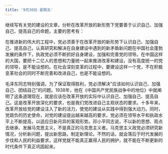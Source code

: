 ```yaml
---
title: '9月30日 星期五'
---
```


继续写有关党的建设的文章，分析在改革开放的新形势下党要善于认识自己、加强自己、提高自己的命题，主要的思考有：

在推进新的伟大的工程中，党必须善于在改革开放的新形势下认识自己、加强自己、提高自己，认真研究和解决在自身建设中遇到的新矛盾新问题在中国社会蓬勃发展的条件下，执政党必须不断抓好自身建设，加强和完善党的领导。在中国这样的大国，要把十二亿人的思想和力量统一起来推进改革和建设，没有高度统一的党的领导，是不能设想的。在社会深刻变革的过程中，要建设这样一个党，不在积极变革社会的同时不断完善和改进自己，也是不能设想的。

毛泽东同志特别强调，为了保证取得胜利，党必须解决"应该如何认识自己、加强自己、团结自己"的问题。1938年，他在《中国共产党民族战争中的地位》中就阐明了这条道理现在，就是应该在改革开放的实际中认识自己、加强自己、提高自己。这是改革开放深化的要求，也是我们党改进自己主观状态的要求。十多年来，改革开放给党的建设注入了新的活力，使党的建设从实践中得到强大动力。同时，党肩负的历史使命，对党的建设提出越来越高的要求，党必须在领导水平和执政水平上不断提高，以适应日新月异的客观形势。邓小平同志说，不以新的思想、观点去继承、发展马克思主义，不是真正的马克思主义者。马克思主义政党必须研究新情况，分析新问题，提出新思路，制定新理论。不然的话，就会落后于时代发展的步伐和人民的利益要求，这样党就不能真正赢得人民的拥护，就不能在不断更新的时代条件下真正巩固起来。
